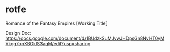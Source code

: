 # rotfe
Romance of the Fantasy Empires [Working Title]

Design Doc: https://docs.google.com/document/d/1BUdzkSuMJvwJHDpsGn8NvHT0yMVkgg7onXBOkIS3aqM/edit?usp=sharing
